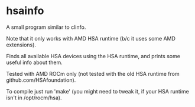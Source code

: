 # hsainfo
A small program similar to clinfo.

Note that it only works with AMD HSA runtime
(b/c it uses some AMD extensions).

Finds all available HSA devices using the HSA runtime,
and prints some useful info about them.

Tested with AMD ROCm only (not tested with the old HSA
runtime from github.com/HSAfoundation).

To compile just run 'make' (you might need to tweak it,
if your HSA runtime isn't in /opt/rocm/hsa).
